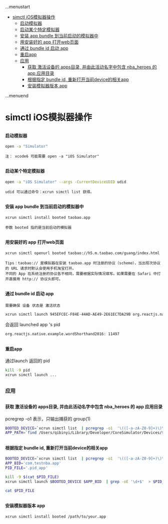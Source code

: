 ...menustart

- [simctl iOS模拟器操作](#7135c26666c1e715aeffe14303892276)
    - [启动模拟器](#4ec0728efe7e68db35a1e6077f0deaae)
    - [启动某个特定模拟器](#9bb710bd8a9706a3e1f9262e167b9d05)
    - [安装 app bundle 到当前启动的模拟器中](#bfcfd6b70f52469736492a147544d405)
    - [用安装好的 app 打开web页面](#951f42007d7a6df508140b29d5bbe421)
    - [通过 bundle id 启动 app](#a7541a2fc37177c41fa4a72df5e41831)
    - [重启app](#f51c612b79aa3963cad0432d2eaafce7)
    - [应用](#5b0520a9bf5e8d87c0b8c6e58766e184)
        - [获取 激活设备的 apps目录, 并由此活动名字中包含 nba_heroes 的 app 应用目录](#8ae5fd09698f7625952015b04258d4f3)
        - [根据指定 bundle id, 重新打开当前device的相关app](#461860f98245977eac3a2994e72b05be)
        - [安装模拟器版本 app](#777203f91f5115a210fd9dc90df43d15)

...menuend


<h2 id="7135c26666c1e715aeffe14303892276"></h2>


# simctl iOS模拟器操作

<h2 id="4ec0728efe7e68db35a1e6077f0deaae"></h2>


#### 启动模拟器

```bash
open -a "Simulator"  
```

    注： xcode6 可能需要 open -a "iOS Simulator"


<h2 id="9bb710bd8a9706a3e1f9262e167b9d05"></h2>


#### 启动某个特定模拟器

```bash
open -a "iOS Simulator" --args -CurrentDeviceUDID udid
```

    udid 可以通过命令：xcrun simctl list 获得。



<h2 id="bfcfd6b70f52469736492a147544d405"></h2>


#### 安装 app bundle 到当前启动的模拟器中

```bash
xcrun simctl install booted taobao.app
```

    参数 booted 指的是当前启动的模拟器


<h2 id="951f42007d7a6df508140b29d5bbe421"></h2>


#### 用安装好的 app 打开web页面

```bash
xcrun simctl openurl booted taobao://h5.m.taobao.com/guang/index.html
```

    Tips：taobao:// 是模拟器在安装 taobao.app 时注册的协议（scheme），当出现次协议的 URL 请求时默认会使用手机淘宝打开。
    不同的 App 在系统注册的协议各不相同，需要根据实际情况填写。如果需要在 Safari 中打开直接用 http:// 协议头即可。


<h2 id="a7541a2fc37177c41fa4a72df5e41831"></h2>


#### 通过 bundle id 启动 app 

    需要确保 设备 状态是 激活状态


```bash
xcrun simctl launch 945EFCEC-F84E-44AD-AE49-2E61EC7DA29B org.reactjs.native.example.wordShorthand2016
```

会返回 launched app 's pid 

```bash
org.reactjs.native.example.wordShorthand2016: 11497
```

<h2 id="f51c612b79aa3963cad0432d2eaafce7"></h2>


#### 重启app

通过launch 返回的 pid

```bash
kill -9 pid
xcrun simctl launch ...
```

<h2 id="5b0520a9bf5e8d87c0b8c6e58766e184"></h2>


### 应用

<h2 id="8ae5fd09698f7625952015b04258d4f3"></h2>


#### 获取 激活设备的 apps目录, 并由此活动名字中包含 nba_heroes 的 app 应用目录

pcregrep -o1 表示，只输出捕获的 group(1)

```bash
BOOTED_DEVICE=`xcrun simctl list  | pcregrep -o1  '\(([-a-zA-Z0-9]+)\)\s+\(Booted\)'`
APP_PATH=`find /Users/qibinyi/Library/Developer/CoreSimulator/Devices/$BOOTED_DEVICE/data/Containers/Bundle/Application -name "Info.plist" | grep nba_heroes | pcregrep -o1 '(.*?)/Info.plist'`
```

<h2 id="461860f98245977eac3a2994e72b05be"></h2>


#### 根据指定 bundle id, 重新打开当前device的相关app

```bash
BOOTED_DEVICE=`xcrun simctl list  | pcregrep -o1  '\(([-a-zA-Z0-9]+)\)\s+\(Booted\)'`
APP_BID='com.testnba.app'
PID_FILE='.pid_app'

kill -9 $(cat $PID_FILE)
xcrun simctl launch $BOOTED_DEVICE $APP_BID  | grep -oE '\d+$'  > $PID_FILE

cat $PID_FILE
```

<h2 id="777203f91f5115a210fd9dc90df43d15"></h2>


#### 安装模拟器版本 app

```bash
xcrun simctl install booted /path/to/your.app
```
